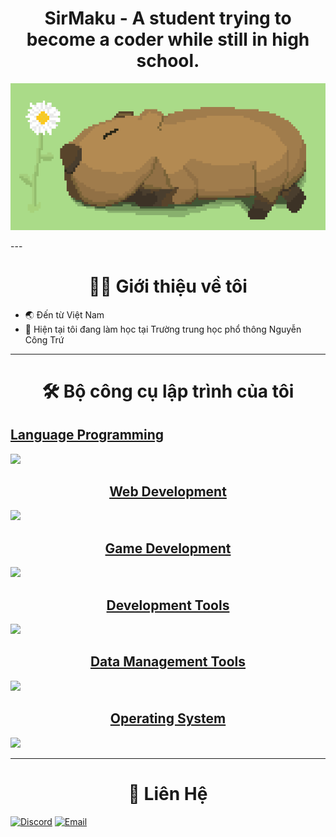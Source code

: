 <h1 align="center">SirMaku - A student trying to become a coder while still in high school.</h1>
<p align="center">
  <img src="gif_pixel_art.gif" alt="Pixel Art" width="800"/>
</p>
---

<h1 align="center">👨‍💻 Giới thiệu về tôi</h1>

- 🌏 Đến từ Việt Nam 
- 🎒 Hiện tại tôi đang làm học tại Trường trung học phổ thông Nguyễn Công Trứ

---

<h1 align="center"> 🛠️ Bộ công cụ lập trình của tôi </h1>

<p align="center">
  <a href="https://skillicons.dev" align = "center">
    <h2>Language Programming</h2>
    <img src="https://skillicons.dev/icons?i=py,c,cpp,cs,java,js" />
    <h2>Web Development</h2>
    <img src="https://skillicons.dev/icons?i=html,css,js,php,tailwind" />
    <h2>Game Development</h2>
    <img src="https://skillicons.dev/icons?i=unity,unreal,godot,blender,cs,cpp" />
    <h2>Development Tools</h2>
    <img src="https://skillicons.dev/icons?i=git,github,gitlab,vscode,visualstudio,pycharm,sublime,vim,neovim,eclipse" />
    <h2>Data Management Tools</h2>
    <img src="https://skillicons.dev/icons?i=sqlite,mysql" />
    <h2>Operating System</h2>
    <img src="https://skillicons.dev/icons?i=windows,kali,ubuntu,apple" />
  </a>
</p>

---

<h1 align="center"> 💬 Liên Hệ </h1>

[![Discord](https://img.shields.io/badge/DISCORD-purple?style=for-the-badge&logo=discord)]([https://discord.gg/your-link](https://discordapp.com/users/789500657739890759))
[![Email](https://img.shields.io/badge/EMAIL-red?style=for-the-badge&logo=gmail)](mailto:baotoannguyen.gv@gmail.com)
